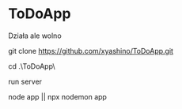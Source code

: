 # ToDoApp
Działa ale wolno

git clone https://github.com/xyashino/ToDoApp.git

cd .\ToDoApp\

run server

node app
||
npx nodemon app
